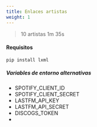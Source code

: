 ```yaml
---
title: Enlaces artistas
weight: 1
---
```


> 10 artistas 1m 35s

#### Requisitos

```
pip install lxml
```

##### Variables de entorno alternativas
- SPOTIFY_CLIENT_ID
- SPOTIFY_CLIENT_SECRET
- LASTFM_API_KEY
- LASTFM_API_SECRET
- DISCOGS_TOKEN
- 
